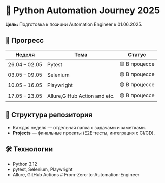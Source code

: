# 🚀 Python Automation Journey 2025  
**Цель:** Подготовка к позиции Automation Engineer к 01.06.2025.  

## 📌 Прогресс  
| Неделя       | Тема                            | Статус       |  
|--------------|---------------------------------|--------------|  
| 26.04 – 02.05 | Pytest                         |🟡 В процессе |  
| 03.05 – 09.05 | Selenium                       |🟡 В процессе |
| 10.05 – 16.05 | Playwright                     |🟡 В процессе |  
| 17.05 – 23.05 | Allure,GiHub Action and etc.   |🟡 В процессе |  

## 📂 Структура репозитория  
- Каждая неделя — отдельная папка с задачами и заметками.  
- **Projects** — финальные проекты (E2E-тесты, интеграция с CI/CD).  

## 🛠️ Технологии  
- Python 3.12  
- pytest, Selenium, Playwright  
- Allure, GitHub Actions  # From-Zero-to-Automation-Engineer
